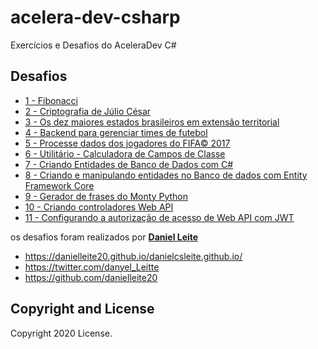 # acelera-dev-csharp
 Exercícios e Desafios do AceleraDev C#

## Desafios
 * [1 - Fibonacci](desafio1) 
 * [2 - Criptografia de Júlio César](desafio2)
 * [3 - Os dez maiores estados brasileiros em extensão territorial](desafio3)
 * [4 - Backend para gerenciar times de futebol](desafio4)
 * [5 - Processe dados dos jogadores do FIFA© 2017](desafio5)
 * [6 - Utilitário - Calculadora de Campos de Classe](desafio6)
 * [7 - Criando Entidades de Banco de Dados com C#](desafio7)
 * [8 - Criando e manipulando entidades no Banco de dados com Entity Framework Core](desafio8)
 * [9 - Gerador de frases do Monty Python](desafio9)
 * [10 - Criando controladores Web API](desafio10)
 * [11 - Configurando a autorização de acesso de Web API com JWT](desafio11)




os desafios foram realizados por **[Daniel Leite](https://danielleite20.github.io/danielcsleite.github.io/)**

* https://danielleite20.github.io/danielcsleite.github.io/
* https://twitter.com/danyel_Leitte
* https://github.com/danielleite20

## Copyright and License

Copyright 2020 License.